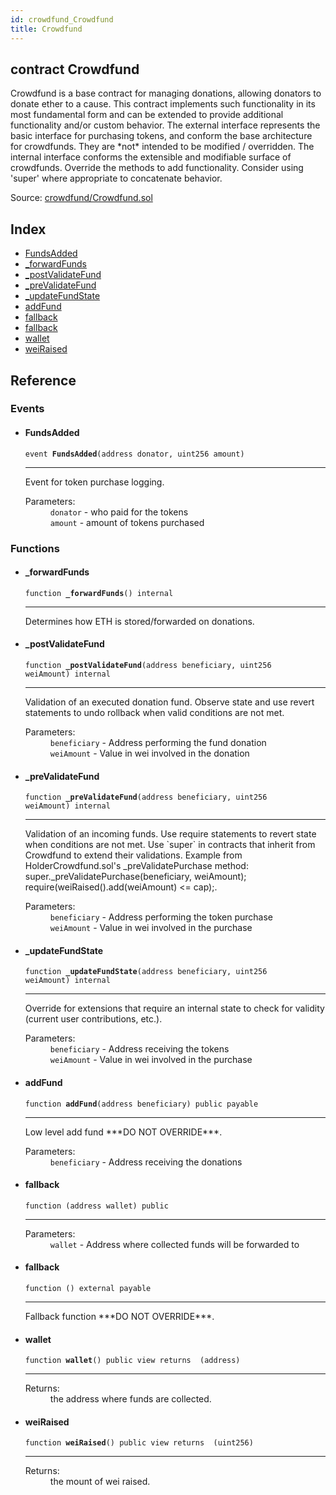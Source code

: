 ```yaml
---
id: crowdfund_Crowdfund
title: Crowdfund
---
```


<div class="contract-doc"><div class="contract"><h2 class="contract-header"><span class="contract-kind">contract</span> Crowdfund</h2><p class="description">Crowdfund is a base contract for managing donations, allowing donators to donate ether to a cause. This contract implements such functionality in its most fundamental form and can be extended to provide additional functionality and/or custom behavior. The external interface represents the basic interface for purchasing tokens, and conform the base architecture for crowdfunds. They are *not* intended to be modified / overridden. The internal interface conforms the extensible and modifiable surface of crowdfunds. Override the methods to add functionality. Consider using &#x27;super&#x27; where appropriate to concatenate behavior.</p><div class="source">Source: <a href="https://github.com/ZEUS-coin/smart-contracts/blob/v0.0.2/contracts/crowdfund/Crowdfund.sol" target="_blank">crowdfund/Crowdfund.sol</a></div></div><div class="index"><h2>Index</h2><ul><li><a href="crowdfund_Crowdfund.html#FundsAdded">FundsAdded</a></li><li><a href="crowdfund_Crowdfund.html#_forwardFunds">_forwardFunds</a></li><li><a href="crowdfund_Crowdfund.html#_postValidateFund">_postValidateFund</a></li><li><a href="crowdfund_Crowdfund.html#_preValidateFund">_preValidateFund</a></li><li><a href="crowdfund_Crowdfund.html#_updateFundState">_updateFundState</a></li><li><a href="crowdfund_Crowdfund.html#addFund">addFund</a></li><li><a href="crowdfund_Crowdfund.html#">fallback</a></li><li><a href="crowdfund_Crowdfund.html#">fallback</a></li><li><a href="crowdfund_Crowdfund.html#wallet">wallet</a></li><li><a href="crowdfund_Crowdfund.html#weiRaised">weiRaised</a></li></ul></div><div class="reference"><h2>Reference</h2><div class="events"><h3>Events</h3><ul><li><div class="item event"><span id="FundsAdded" class="anchor-marker"></span><h4 class="name">FundsAdded</h4><div class="body"><code class="signature">event <strong>FundsAdded</strong><span>(address donator, uint256 amount) </span></code><hr/><div class="description"><p>Event for token purchase logging.</p></div><dl><dt><span class="label-parameters">Parameters:</span></dt><dd><div><code>donator</code> - who paid for the tokens</div><div><code>amount</code> - amount of tokens purchased</div></dd></dl></div></div></li></ul></div><div class="functions"><h3>Functions</h3><ul><li><div class="item function"><span id="_forwardFunds" class="anchor-marker"></span><h4 class="name">_forwardFunds</h4><div class="body"><code class="signature">function <strong>_forwardFunds</strong><span>() </span><span>internal </span></code><hr/><div class="description"><p>Determines how ETH is stored/forwarded on donations.</p></div></div></div></li><li><div class="item function"><span id="_postValidateFund" class="anchor-marker"></span><h4 class="name">_postValidateFund</h4><div class="body"><code class="signature">function <strong>_postValidateFund</strong><span>(address beneficiary, uint256 weiAmount) </span><span>internal </span></code><hr/><div class="description"><p>Validation of an executed donation fund. Observe state and use revert statements to undo rollback when valid conditions are not met.</p></div><dl><dt><span class="label-parameters">Parameters:</span></dt><dd><div><code>beneficiary</code> - Address performing the fund donation</div><div><code>weiAmount</code> - Value in wei involved in the donation</div></dd></dl></div></div></li><li><div class="item function"><span id="_preValidateFund" class="anchor-marker"></span><h4 class="name">_preValidateFund</h4><div class="body"><code class="signature">function <strong>_preValidateFund</strong><span>(address beneficiary, uint256 weiAmount) </span><span>internal </span></code><hr/><div class="description"><p>Validation of an incoming funds. Use require statements to revert state when conditions are not met. Use `super` in contracts that inherit from Crowdfund to extend their validations. Example from HolderCrowdfund.sol&#x27;s _preValidatePurchase method: super._preValidatePurchase(beneficiary, weiAmount); require(weiRaised().add(weiAmount) &lt;= cap);.</p></div><dl><dt><span class="label-parameters">Parameters:</span></dt><dd><div><code>beneficiary</code> - Address performing the token purchase</div><div><code>weiAmount</code> - Value in wei involved in the purchase</div></dd></dl></div></div></li><li><div class="item function"><span id="_updateFundState" class="anchor-marker"></span><h4 class="name">_updateFundState</h4><div class="body"><code class="signature">function <strong>_updateFundState</strong><span>(address beneficiary, uint256 weiAmount) </span><span>internal </span></code><hr/><div class="description"><p>Override for extensions that require an internal state to check for validity (current user contributions, etc.).</p></div><dl><dt><span class="label-parameters">Parameters:</span></dt><dd><div><code>beneficiary</code> - Address receiving the tokens</div><div><code>weiAmount</code> - Value in wei involved in the purchase</div></dd></dl></div></div></li><li><div class="item function"><span id="addFund" class="anchor-marker"></span><h4 class="name">addFund</h4><div class="body"><code class="signature">function <strong>addFund</strong><span>(address beneficiary) </span><span>public </span><span>payable </span></code><hr/><div class="description"><p>Low level add fund ***DO NOT OVERRIDE***.</p></div><dl><dt><span class="label-parameters">Parameters:</span></dt><dd><div><code>beneficiary</code> - Address receiving the donations</div></dd></dl></div></div></li><li><div class="item function"><span id="fallback" class="anchor-marker"></span><h4 class="name">fallback</h4><div class="body"><code class="signature">function <strong></strong><span>(address wallet) </span><span>public </span></code><hr/><dl><dt><span class="label-parameters">Parameters:</span></dt><dd><div><code>wallet</code> - Address where collected funds will be forwarded to</div></dd></dl></div></div></li><li><div class="item function"><span id="fallback" class="anchor-marker"></span><h4 class="name">fallback</h4><div class="body"><code class="signature">function <strong></strong><span>() </span><span>external </span><span>payable </span></code><hr/><div class="description"><p>Fallback function ***DO NOT OVERRIDE***.</p></div></div></div></li><li><div class="item function"><span id="wallet" class="anchor-marker"></span><h4 class="name">wallet</h4><div class="body"><code class="signature">function <strong>wallet</strong><span>() </span><span>public </span><span>view </span><span>returns  (address) </span></code><hr/><dl><dt><span class="label-return">Returns:</span></dt><dd>the address where funds are collected.</dd></dl></div></div></li><li><div class="item function"><span id="weiRaised" class="anchor-marker"></span><h4 class="name">weiRaised</h4><div class="body"><code class="signature">function <strong>weiRaised</strong><span>() </span><span>public </span><span>view </span><span>returns  (uint256) </span></code><hr/><dl><dt><span class="label-return">Returns:</span></dt><dd>the mount of wei raised.</dd></dl></div></div></li></ul></div></div></div>
